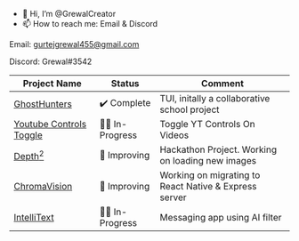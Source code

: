 - 👋 Hi, I’m @GrewalCreator
- 📫 How to reach me: Email & Discord

Email: gurtejgrewal455@gmail.com

Discord: Grewal#3542


| Project Name | Status  | Comment  |
| ------------ | ------- | -------- |
| [GhostHunters](https://github.com/GrewalCreator/GhostHunters) | ✔️ Complete | TUI, initally a collaborative school project |
| [Youtube Controls Toggle](https://github.com/GrewalCreator/Youtube_Controls_Extension) | 👷‍♂️ In-Progress | Toggle YT Controls On Videos |
| [Depth<sup>2</sup>](https://github.com/GrewalCreator/DepthSquared) | 🚧 Improving | Hackathon Project. Working on loading new images |
| [ChromaVision](https://github.com/GrewalCreator/ChromaVision) | 🚧 Improving | Working on migrating to React Native & Express server |
| [IntelliText](https://github.com/GrewalCreator/IntelliText) | 👷‍♂️ In-Progress | Messaging app using AI filter |


